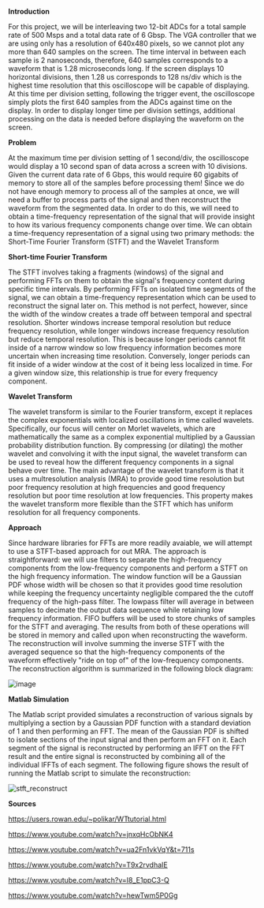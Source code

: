 **Introduction**

  For this project, we will be interleaving two 12-bit ADCs for a total sample rate of 500 Msps and a total data rate of 6 Gbsp. The VGA controller that we are using only has a resolution of 640x480 pixels, so we 
cannot plot any more than 640 samples on the screen. The time interval in between each sample is 2 nanoseconds, therefore, 640 samples corresponds to a waveform that is 1.28 microseconds long. If the screen 
displays 10 horizontal divisions, then 1.28 us corresponds to 128 ns/div which is the highest time resolution that this oscilloscope will be capable of displaying. At this time per division setting, following the trigger event, the oscilloscope simply plots the first 640 samples from the ADCs against time on the display. In order to display longer time per division settings, additional processing on the data is needed before displaying the waveform on the screen. 

**Problem**

At the maximum time per division setting of 1 second/div, the oscilloscope would display a 10 second span of data across a screen with 10 divisions. Given the current data rate of 6 Gbps, this would require 60 
gigabits of memory to store all of the samples before processing them! Since we do not have enough memory to process all of the samples at once, we will need a buffer to process parts of the signal and then reconstruct the waveform from the segmented data. In order to do this, we will need to obtain a time-frequency representation of the signal that will provide insight to how its various frequency components change over time. We can obtain a time-frequency representation of a signal using two primary methods: the Short-Time Fourier Transform (STFT) and the Wavelet Transform

**Short-time Fourier Transform**

The STFT involves taking a fragments (windows) of the signal and performing FFTs on them to obtain the signal's frequency content during specific time intervals. By performing FFTs on isolated time segments of the signal, we can obtain a time-frequency representation which can be used to reconstruct the signal later on. This method is not perfect, however, since the width of the window creates a trade off between temporal and spectral resolution. Shorter windows increase temporal resolution but reduce frequency resolution, while longer windows increase frequency resolution but reduce temporal resolution. This is because longer periods cannot fit inside of a narrow window so low frequency information becomes more uncertain when increasing time resolution. Conversely, longer periods can fit inside of a wider window at the cost of it being less localized in time. For a given window size, this relationship is true for every frequency component.

**Wavelet Transform**

The wavelet transform is similar to the Fourier transform, except it replaces the complex exponentials with localized oscillations in time called wavelets. Specifically, our focus will center on Morlet wavelets, which are mathematically the same as a complex exponential multiplied by a Gaussian probability distribution function. By compressing (or dilating) the mother wavelet and convolving it with the input signal, the wavelet transform can be used to reveal how the different frequency components in a signal behave over time. The main advantage of the wavelet transform is that it uses a multresolution analysis (MRA) to provide good time resolution but poor frequency resolution at high frequencies and good frequency resolution but poor time resolution at low frequencies. This property makes the wavelet transform more flexible than the STFT which has uniform resolution for all frequency components. 

**Approach**

Since hardware libraries for FFTs are more readily avaiable, we will attempt to use a STFT-based approach for out MRA. The approach is straightforward: we will use filters to separate the high-frequency components from the low-frequency components and perform a STFT on the high frequency information. The window function will be a Gaussian PDF whose width will be chosen so that it provides good time resolution while keeping the frequency uncertainty negligible compared the the cutoff frequency of the high-pass filter. The lowpass filter will average in between samples to decimate the output data sequence while retaining low frequency information. FIFO buffers will be used to store chunks of samples for the STFT and averaging. The results from both of these operations will be stored in memory and called upon when reconstructing the waveform. The reconstruction will involve summing the inverse STFT with the averaged sequence so that the high-frequency components of the waveform effectively "ride on top of" of the low-frequency components. The reconstruction algorithm is summarized in the following block diagram:



![image](https://github.com/omarsbu/200-MHz-Bandwidth-Oscilloscope-/assets/99481191/cbd18601-39e6-491b-ac89-863653ccd6d9)



**Matlab Simulation**

The Matlab script provided simulates a reconstruction of various signals by multiplying a section by a Gaussian PDF function with a standard deviation of 1 and then performing an FFT. The mean of the Gaussian PDF is shifted to isolate sections of the input signal and then perform an FFT on it. Each segment of the signal is reconstructed by performing an IFFT on the FFT result and the entire signal is reconstructed by combining all of the individual IFFTs of each segment. The following figure shows the result of running the Matlab script to simulate the reconstruction:

![stft_reconstruct](https://github.com/omarsbu/200-MHz-Bandwidth-Oscilloscope-/assets/99481191/ab609da1-1095-4d80-9f81-734b0194c3f0)


**Sources**

https://users.rowan.edu/~polikar/WTtutorial.html

https://www.youtube.com/watch?v=jnxqHcObNK4

https://www.youtube.com/watch?v=ua2Fn1vkVqY&t=711s

https://www.youtube.com/watch?v=T9x2rvdhaIE

https://www.youtube.com/watch?v=I8_E1ppC3-Q

https://www.youtube.com/watch?v=hewTwm5P0Gg
